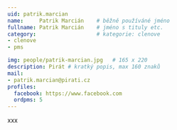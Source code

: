 ```yaml
---
uid: patrik.marcian
name:     Patrik Marcián  	# běžně používáné jméno
fullname: Patrik Marcián  	# jméno s tituly etc.
category:                   # kategorie: clenove
- clenove
- pms

img: people/patrik-marcian.jpg   # 165 x 220
description: Pirát # kratký popis, max 160 znaků
mail:
- patrik.marcian@pirati.cz
profiles:
  facebook: https://www.facebook.com
  ordpms: 5
---
```


xxx
